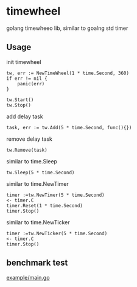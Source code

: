 # timewheel

golang timewheeo lib, similar to goalng std timer

## Usage

init timewheel

```
tw, err := NewTimeWheel(1 * time.Second, 360)
if err != nil {
    panic(err)
}

tw.Start()
tw.Stop()
```

add delay task

```
task, err := tw.Add(5 * time.Second, func(){})
```

remove delay task

```
tw.Remove(task)
```

similar to time.Sleep

```
tw.Sleep(5 * time.Second)
```

similar to time.NewTimer

```
timer :=tw.NewTimer(5 * time.Second)
<- timer.C
timer.Reset(1 * time.Second)
timer.Stop()
```

similar to time.NewTicker

```
timer :=tw.NewTicker(5 * time.Second)
<- timer.C
timer.Stop()
```

## benchmark test

[example/main.go](example/main.go)
